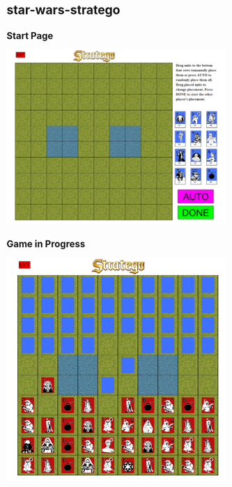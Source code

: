 # star-wars-stratego
<h2>Start Page</h2>
<img src = "Stratego_Start.png"></img>
<h2>Game in Progress</h2>
<img src = "Stratego.png"></img>
